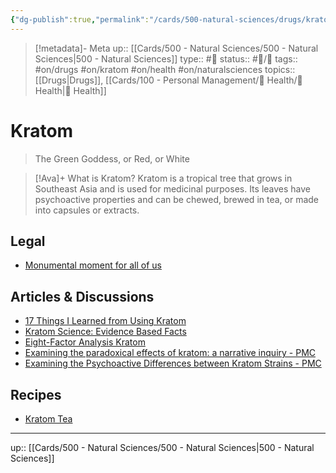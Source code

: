 ```yaml
---
{"dg-publish":true,"permalink":"/cards/500-natural-sciences/drugs/kratom/","title":"Kratom"}
---
```



> [!metadata]- Meta
> up:: [[Cards/500 - Natural Sciences/500 - Natural Sciences\|500 - Natural Sciences]]
> type:: #📝 
> status:: #📝/🌱 
> tags:: #on/drugs #on/kratom #on/health #on/naturalsciences 
> topics:: [[Drugs\|Drugs]], [[Cards/100 - Personal Management/💪 Health/💪 Health\|💪 Health]]

# Kratom

> The Green Goddess, or Red, or White

> [!Ava]+ What is Kratom?
> Kratom is a tropical tree that grows in Southeast Asia and is used for medicinal purposes. Its leaves have psychoactive properties and can be chewed, brewed in tea, or made into capsules or extracts.

## Legal
- [Monumental moment for all of us](readdle-spark://bl=QTpjaHJpc3RvcGhlcmdyb2VuaW5rQGdtYWlsLmNvbTtJRDozMTQxNGZhMS0xNWNj%0D%0ALTQ1ZDItYjI1Ni02NTU5OWJhYjM2ZThAc2Fsc2FsYWJzLm9yZztnSUQ6MTc1Mjg0%0D%0AMTcyNDQ1MzQ1NDQ5ODszNjc0MjM4Mjg3)

## Articles & Discussions 
- [17 Things I Learned from Using Kratom](https://happyhippo.com/blogs/kratom-blog/17-things-learned-from-using-kratom)
- [Kratom Science: Evidence Based Facts](https://assets.website-files.com/61858fcec654303987617512/63e57dfb24a78e6c317c2885_Kratom%20Science%20Update.pdf?eType=EmailBlastContent&eId=ff2fe312-0471-4a31-b0dc-5febdeb2e269)
- [Eight-Factor Analysis Kratom](https://assets.website-files.com/61858fcec654303987617512/63e57f467b5544fd67687f78_Concordia%20University%20Wisconsin-%20Eight%20Factor%20Analysis%20-%20CWC%20-%2012-07-22.pdf?eType=EmailBlastContent&eId=ff2fe312-0471-4a31-b0dc-5febdeb2e269)
- [Examining the paradoxical effects of kratom: a narrative inquiry - PMC](https://www.ncbi.nlm.nih.gov/pmc/articles/PMC10196254/)
- [Examining the Psychoactive Differences between Kratom Strains - PMC](https://www.ncbi.nlm.nih.gov/pmc/articles/PMC10379209/)

## Recipes
- [Kratom Tea](https://www.reddit.com/r/kratom/s/cWUTH3G2uL)


---
up:: [[Cards/500 - Natural Sciences/500 - Natural Sciences\|500 - Natural Sciences]]

